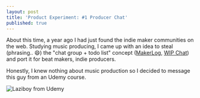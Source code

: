 ```yaml
---
layout: post
title: 'Product Experiment: #1 Producer Chat'
published: true
---
```



About this time, a year ago I had just found the indie maker communities on the web. Studying music producing,
I came up with an idea to steal (phrasing.. 😄) the "chat group + todo list" concept ([MakerLog](https://getmakerlog.com), [WIP Chat](https://wip.chat/))
and port it for beat makers, indie producers. 

Honestly, I knew nothing about music production so I decided to message this guy from an Udemy course.

![Laziboy from Udemy]({{site.baseurl}}/_posts/Screenshot%202019-10-14%20at%2017.02.19.png)
